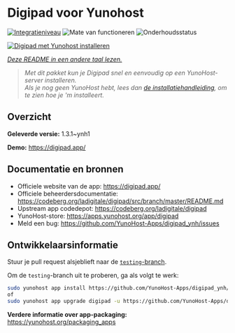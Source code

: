 <!--
NB: Deze README is automatisch gegenereerd door <https://github.com/YunoHost/apps/tree/master/tools/readme_generator>
Hij mag NIET handmatig aangepast worden.
-->

# Digipad voor Yunohost

[![Integratieniveau](https://dash.yunohost.org/integration/digipad.svg)](https://ci-apps.yunohost.org/ci/apps/digipad/) ![Mate van functioneren](https://ci-apps.yunohost.org/ci/badges/digipad.status.svg) ![Onderhoudsstatus](https://ci-apps.yunohost.org/ci/badges/digipad.maintain.svg)

[![Digipad met Yunohost installeren](https://install-app.yunohost.org/install-with-yunohost.svg)](https://install-app.yunohost.org/?app=digipad)

*[Deze README in een andere taal lezen.](./ALL_README.md)*

> *Met dit pakket kun je Digipad snel en eenvoudig op een YunoHost-server installeren.*  
> *Als je nog geen YunoHost hebt, lees dan [de installatiehandleiding](https://yunohost.org/install), om te zien hoe je 'm installeert.*

## Overzicht



**Geleverde versie:** 1.3.1~ynh1

**Demo:** <https://digipad.app/>
## Documentatie en bronnen

- Officiele website van de app: <https://digipad.app/>
- Officiele beheerdersdocumentatie: <https://codeberg.org/ladigitale/digipad/src/branch/master/README.md>
- Upstream app codedepot: <https://codeberg.org/ladigitale/digipad>
- YunoHost-store: <https://apps.yunohost.org/app/digipad>
- Meld een bug: <https://github.com/YunoHost-Apps/digipad_ynh/issues>

## Ontwikkelaarsinformatie

Stuur je pull request alsjeblieft naar de [`testing`-branch](https://github.com/YunoHost-Apps/digipad_ynh/tree/testing).

Om de `testing`-branch uit te proberen, ga als volgt te werk:

```bash
sudo yunohost app install https://github.com/YunoHost-Apps/digipad_ynh/tree/testing --debug
of
sudo yunohost app upgrade digipad -u https://github.com/YunoHost-Apps/digipad_ynh/tree/testing --debug
```

**Verdere informatie over app-packaging:** <https://yunohost.org/packaging_apps>
